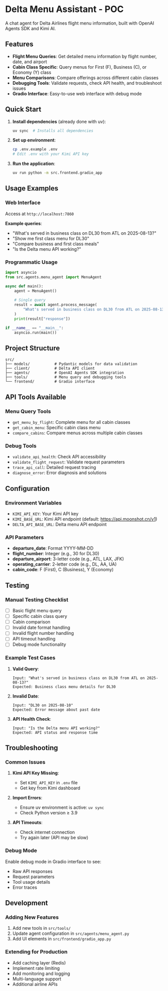 # Delta Menu Assistant - POC

A chat agent for Delta Airlines flight menu information, built with OpenAI Agents SDK and Kimi AI.

## Features

- **Flight Menu Queries**: Get detailed menu information by flight number, date, and airport
- **Cabin Class Specific**: Query menus for First (F), Business (C), or Economy (Y) class
- **Menu Comparisons**: Compare offerings across different cabin classes
- **Debugging Tools**: Validate requests, check API health, and troubleshoot issues
- **Gradio Interface**: Easy-to-use web interface with debug mode

## Quick Start

1. **Install dependencies** (already done with uv):
   ```bash
   uv sync  # Installs all dependencies
   ```

2. **Set up environment**:
   ```bash
   cp .env.example .env
   # Edit .env with your Kimi API key
   ```

3. **Run the application**:
   ```bash
   uv run python -m src.frontend.gradio_app
   ```

## Usage Examples

### Web Interface
Access at `http://localhost:7860`

**Example queries**:
- "What's served in business class on DL30 from ATL on 2025-08-13?"
- "Show me first class menu for DL30"
- "Compare business and first class meals"
- "Is the Delta menu API working?"

### Programmatic Usage

```python
import asyncio
from src.agents.menu_agent import MenuAgent

async def main():
    agent = MenuAgent()
    
    # Single query
    result = await agent.process_message(
        "What's served in business class on DL30 from ATL on 2025-08-13?"
    )
    print(result["response"])

if __name__ == "__main__":
    asyncio.run(main())
```

## Project Structure

```
src/
├── models/           # Pydantic models for data validation
├── client/           # Delta API client
├── agents/           # OpenAI Agents SDK integration
├── tools/            # Menu query and debugging tools
└── frontend/         # Gradio interface
```

## API Tools Available

### Menu Query Tools
- `get_menu_by_flight`: Complete menu for all cabin classes
- `get_cabin_menu`: Specific cabin class menu
- `compare_cabins`: Compare menus across multiple cabin classes

### Debug Tools
- `validate_api_health`: Check API accessibility
- `validate_flight_request`: Validate request parameters
- `trace_api_call`: Detailed request tracing
- `diagnose_error`: Error diagnosis and solutions

## Configuration

### Environment Variables
- `KIMI_API_KEY`: Your Kimi API key
- `KIMI_BASE_URL`: Kimi API endpoint (default: https://api.moonshot.cn/v1)
- `DELTA_API_BASE_URL`: Delta menu API endpoint

### API Parameters
- **departure_date**: Format YYYY-MM-DD
- **flight_number**: Integer (e.g., 30 for DL30)
- **departure_airport**: 3-letter code (e.g., ATL, LAX, JFK)
- **operating_carrier**: 2-letter code (e.g., DL, AA, UA)
- **cabin_code**: F (First), C (Business), Y (Economy)

## Testing

### Manual Testing Checklist
- [ ] Basic flight menu query
- [ ] Specific cabin class query
- [ ] Cabin comparison
- [ ] Invalid date format handling
- [ ] Invalid flight number handling
- [ ] API timeout handling
- [ ] Debug mode functionality

### Example Test Cases

1. **Valid Query**:
   ```
   Input: "What's served in business class on DL30 from ATL on 2025-08-13?"
   Expected: Business class menu details for DL30
   ```

2. **Invalid Date**:
   ```
   Input: "DL30 on 2025-08-10"
   Expected: Error message about past date
   ```

3. **API Health Check**:
   ```
   Input: "Is the Delta menu API working?"
   Expected: API status and response time
   ```

## Troubleshooting

### Common Issues

1. **Kimi API Key Missing**:
   - Set `KIMI_API_KEY` in `.env` file
   - Get key from Kimi dashboard

2. **Import Errors**:
   - Ensure uv environment is active: `uv sync`
   - Check Python version ≥ 3.9

3. **API Timeouts**:
   - Check internet connection
   - Try again later (API may be slow)

### Debug Mode
Enable debug mode in Gradio interface to see:
- Raw API responses
- Request parameters
- Tool usage details
- Error traces

## Development

### Adding New Features
1. Add new tools in `src/tools/`
2. Update agent configuration in `src/agents/menu_agent.py`
3. Add UI elements in `src/frontend/gradio_app.py`

### Extending for Production
- Add caching layer (Redis)
- Implement rate limiting
- Add monitoring and logging
- Multi-language support
- Additional airline APIs